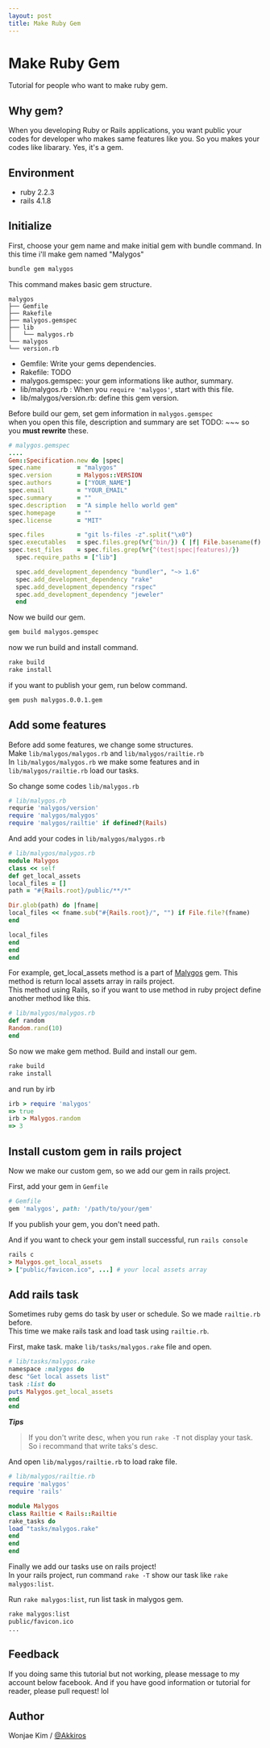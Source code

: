 ```yaml
---
layout: post
title: Make Ruby Gem
---
```


# Make Ruby Gem

Tutorial for people who want to make ruby gem.

## Why gem?

When you developing Ruby or Rails applications, you want public your codes for developer who makes same features like you. So you makes your codes like libarary. Yes, it's a gem.

## Environment

- ruby 2.2.3
- rails 4.1.8

## Initialize

First, choose your gem name and make initial gem with bundle command. In this time i'll make gem named "Malygos"

```ruby
bundle gem malygos
```

This command makes basic gem structure.

```
malygos
├── Gemfile
├── Rakefile
├── malygos.gemspec
├── lib
│   └── malygos.rb
└── malygos
└── version.rb
```

- Gemfile: Write your gems dependencies.
- Rakefile: TODO
- malygos.gemspec: your gem informations like author, summary.
- lib/malygos.rb : When you ``require 'malygos'``, start with this file.
- lib/malygos/version.rb: define this gem version.

Before build our gem, set gem information in ``malygos.gemspec``  
when you open this file, description and summary are set TODO: ~~~ so you **must rewrite** these.

```ruby
# malygos.gemspec
....
Gem::Specification.new do |spec|
spec.name          = "malygos"
spec.version       = Malygos::VERSION
spec.authors       = ["YOUR_NAME"]
spec.email         = "YOUR_EMAIL"
spec.summary       = ""
spec.description   = "A simple hello world gem"
spec.homepage      = ""
spec.license       = "MIT"

spec.files         = "git ls-files -z".split("\x0")
spec.executables   = spec.files.grep(%r{^bin/}) { |f| File.basename(f) }
spec.test_files    = spec.files.grep(%r{^(test|spec|features)/})
  spec.require_paths = ["lib"]

  spec.add_development_dependency "bundler", "~> 1.6"
  spec.add_development_dependency "rake"
  spec.add_development_dependency "rspec"
  spec.add_development_dependency "jeweler"
  end
  ```

  Now we build our gem.

  ```sh
  gem build malygos.gemspec
  ```

  now we run build and install command.

  ```sh
  rake build
  rake install
  ```

  if you want to publish your gem, run below command.

  ```sh
  gem push malygos.0.0.1.gem
  ```

## Add some features

  Before add some features, we change some structures.  
  Make ``lib/malygos/malygos.rb`` and ``lib/malygos/railtie.rb``  
  In ``lib/malygos/malygos.rb`` we make some features and in ``lib/malygos/railtie.rb`` load our tasks.

  So change some codes ``lib/malygos.rb``

  ```ruby
# lib/malygos.rb
  requrie 'malygos/version'
  require 'malygos/malygos'
  require 'malygos/railtie' if defined?(Rails)
  ```

  And add your codes in ``lib/malygos/malygos.rb``

  ```ruby
# lib/malygos/malygos.rb
  module Malygos
  class << self
  def get_local_assets
  local_files = []
  path = "#{Rails.root}/public/**/*"

  Dir.glob(path) do |fname|
  local_files << fname.sub("#{Rails.root}/", "") if File.file?(fname)
  end

  local_files
  end
  end
  end
  ```

  For example, get\_local\_assets method is a part of [Malygos] gem. This method is return local assets array in rails project.  
  This method using Rails, so if you want to use method in ruby project define another method like this.

  ```ruby
# lib/malygos/malygos.rb
  def random
Random.rand(10)
  end
  ```

  So now we make gem method. Build and install our gem.

  ```sh
  rake build
  rake install
  ```

  and run by irb

  ```ruby
  irb > require 'malygos'
  => true
  irb > Malygos.random
  => 3
  ```

## Install custom gem in rails project

  Now we make our custom gem, so we add our gem in rails project.

  First, add your gem in ``Gemfile``

  ```ruby
# Gemfile
  gem 'malygos', path: '/path/to/your/gem'
  ```

  If you publish your gem, you don't need path.

  And if you want to check your gem install successful, run ``rails console``

  ```ruby
  rails c
  > Malygos.get_local_assets
  > ["public/favicon.ico", ...] # your local assets array
  ```

## Add rails task

  Sometimes ruby gems do task by user or schedule. So we made ``railtie.rb`` before.  
  This time we make rails task and load task using ``railtie.rb``.

  First, make task. make ``lib/tasks/malygos.rake`` file and open.

  ```ruby
# lib/tasks/malygos.rake
  namespace :malygos do
  desc "Get local assets list"
  task :list do
  puts Malygos.get_local_assets
  end
  end
  ```
  ***Tips***

  > If you don't write desc, when you run ``rake -T`` not display your task. So i recommand that write taks's desc.

  And open ``lib/malygos/railtie.rb`` to load rake file.

  ```ruby
# lib/malygos/railtie.rb
  require 'malygos'
  require 'rails'

  module Malygos
  class Railtie < Rails::Railtie
  rake_tasks do
  load "tasks/malygos.rake"
  end
  end
  end
  ```

  Finally we add our tasks use on rails project!  
  In your rails project, run command ``rake -T`` show our task like ``rake malygos:list``.

  Run ``rake malygos:list``, run list task in malygos gem.

  ```sh
  rake malygos:list
  public/favicon.ico
  ...
  ```

## Feedback

  If you doing same this tutorial but not working, please message to my account below facebook. And if you have good information or tutorial for reader, please pull request! lol

## Author

  Wonjae Kim / [@Akkiros][Facebook]

  [Malygos]: https://github.com/Akkiros/Malygos
  [Facebook]: https://www.facebook.com/akkiros
